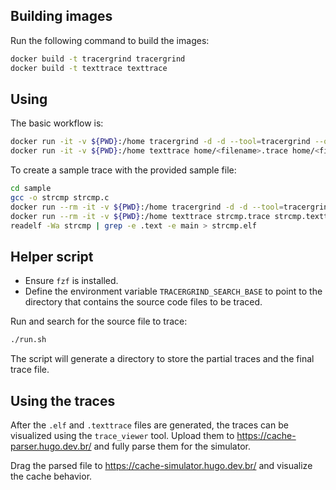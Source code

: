 ## Building images

Run the following command to build the images:

```bash
docker build -t tracergrind tracergrind
docker build -t texttrace texttrace
```

## Using

The basic workflow is:
```bash
docker run -it -v ${PWD}:/home tracergrind -d -d --tool=tracergrind --output=/home/<filename> /home/<filename>.trace
docker run -it -v ${PWD}:/home texttrace home/<filename>.trace home/<filename>.texttrace
```

To create a sample trace with the provided sample file:
```bash
cd sample
gcc -o strcmp strcmp.c
docker run --rm -it -v ${PWD}:/home tracergrind -d -d --tool=tracergrind --output=/home/strcmp.trace /home/strcmp
docker run --rm -it -v ${PWD}:/home texttrace strcmp.trace strcmp.texttrace
readelf -Wa strcmp | grep -e .text -e main > strcmp.elf
```

## Helper script

- Ensure `fzf` is installed.
- Define the environment variable `TRACERGRIND_SEARCH_BASE` to point to the directory that contains the source code files to be traced.

Run and search for the source file to trace:
```bash
./run.sh
```

The script will generate a directory to store the partial traces and the final trace file.

## Using the traces

After the `.elf` and `.texttrace` files are generated, the traces can be visualized using the `trace_viewer` tool. Upload them to https://cache-parser.hugo.dev.br/ and fully parse them for the simulator.

Drag the parsed file to https://cache-simulator.hugo.dev.br/ and visualize the cache behavior.
